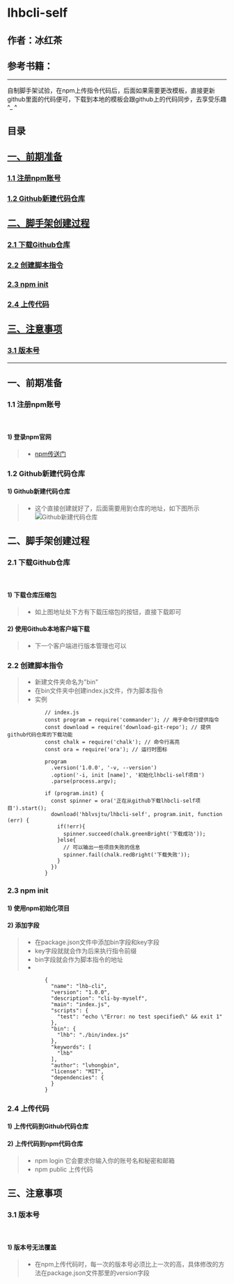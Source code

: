 # lhbcli-self

            
## 作者：冰红茶  
## 参考书籍：
    
------    
    
自制脚手架试验，在npm上传指令代码后，后面如果需要更改模板，直接更新github里面的代码便可，下载到本地的模板会跟github上的代码同步，去享受乐趣^_ ^

## 目录
## [一、前期准备](#1)
### [1.1 注册npm账号](#1.1)
### [1.2 Github新建代码仓库](#1.2)
## [二、脚手架创建过程](#2)
### [2.1 下载Github仓库](#2.1)
### [2.2 创建脚本指令](#2.2) 
### [2.3 npm init](#2.3)
### [2.4 上传代码](#2.4) 
## [三、注意事项](#3)
### [3.1 版本号](#3.1)

        
------      
        
<h2 id='1'>一、前期准备</h2>
<h3 id='1.1'>1.1 注册npm账号</h3>  
        
#### 1) 登录npm官网
> - [npm传送门](https://www.npmjs.com/signupe)
                
<h3 id='1.2'>1.2 Github新建代码仓库</h3>
            
#### 1) Github新建代码仓库
> - 这个直接创建就好了，后面需要用到仓库的地址，如下图所示
        ![Github新建代码仓库](https://github.com/hblvsjtu/lhbcli-self/blob/master/picture/%E5%9B%BE1-1.png?raw=true)
        
<h2 id='2'>二、脚手架创建过程</h2>
<h3 id='2.1'>2.1 下载Github仓库</h3>  
        
#### 1) 下载仓库压缩包
> - 如上图地址处下方有下载压缩包的按钮，直接下载即可
#### 2) 使用Github本地客户端下载
> - 下一个客户端进行版本管理也可以
                
<h3 id='2.2'>2.2 创建脚本指令</h3> 
                
> - 新建文件夹命名为"bin"
> - 在bin文件夹中创建index.js文件，作为脚本指令
> - 实例
                
                // index.js
                const program = require('commander'); // 用于命令行提供指令
                const download = require('download-git-repo'); // 提供github代码仓库的下载功能
                const chalk = require('chalk'); // 命令行高亮
                const ora = require('ora'); // 运行时图标

                program
                  .version('1.0.0', '-v, --version')
                  .option('-i, init [name]', '初始化lhbcli-self项目')
                  .parse(process.argv);

                if (program.init) {
                  const spinner = ora('正在从github下载lhbcli-self项目').start();
                  download('hblvsjtu/lhbcli-self', program.init, function (err) {
                    if(!err){
                      spinner.succeed(chalk.greenBright('下载成功'));
                    }else{
                      // 可以输出一些项目失败的信息
                      spinner.fail(chalk.redBright('下载失败'));
                    }
                  })
                }

                                
<h3 id='2.3'>2.3 npm init</h3> 
                
#### 1) 使用npm初始化项目
#### 2) 添加字段
> - 在package.json文件中添加bin字段和key字段
> - key字段就就会作为后来执行指令前缀
> - bin字段就会作为脚本指令的地址
> - 
                
                {
                  "name": "lhb-cli",
                  "version": "1.0.0",
                  "description": "cli-by-myself",
                  "main": "index.js",
                  "scripts": {
                    "test": "echo \"Error: no test specified\" && exit 1"
                  },
                  "bin": {
                    "lhb": "./bin/index.js"
                  },
                  "keywords": [
                    "lhb"
                  ],
                  "author": "lvhongbin",
                  "license": "MIT",
                  "dependencies": {
                  }
                }

                                
<h3 id='2.4'>2.4 上传代码</h3> 
                
#### 1) 上传代码到Github代码仓库
#### 2) 上传代码到npm代码仓库
> - npm login 它会要求你输入你的账号名和秘密和邮箱
> - npm public 上传代码
            
        
<h2 id='3'>三、注意事项</h2>
<h3 id='3.1'>3.1 版本号</h3>  
        
#### 1) 版本号无法覆盖
> - 在npm上传代码时，每一次的版本号必须比上一次的高，具体修改的方法在package.json文件那里的version字段




